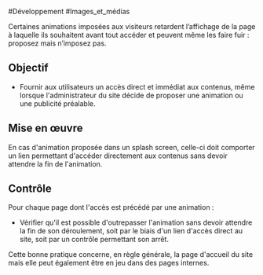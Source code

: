 
#Développement #Images_et_médias

Certaines animations imposées aux visiteurs retardent l’affichage de la page à laquelle ils souhaitent avant tout accéder et peuvent même les faire fuir : proposez mais n’imposez pas.


## Objectif

* Fournir aux utilisateurs un accès direct et immédiat aux contenus, même lorsque l'administrateur du site décide de proposer une animation ou une publicité préalable.

## Mise en œuvre

En cas d'animation proposée dans un splash screen, celle-ci doit comporter un lien permettant d'accéder directement aux contenus sans devoir attendre la fin de l'animation.

## Contrôle

Pour chaque page dont l'accès est précédé par une animation :

* Vérifier qu'il est possible d'outrepasser l'animation sans devoir attendre la fin de son déroulement, soit par le biais d'un lien d'accès direct au site, soit par un contrôle permettant son arrêt.

Cette bonne pratique concerne, en règle générale, la page d'accueil du site mais elle peut également être en jeu dans des pages internes.

